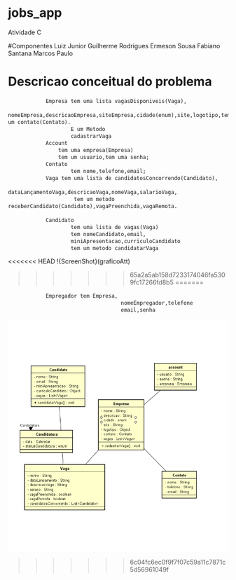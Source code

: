 ﻿
# jobs_app
Atividade C


#Componentes 
	Luiz Junior
	Guilherme Rodrigues
	Ermeson Sousa 
	Fabiano Santana
	Marcos Paulo
  
# Descricao conceitual do  problema



                Empresa tem uma lista vagasDisponiveis(Vaga),
                        nomeEmpresa,descricaoEmpresa,siteEmpresa,cidade(enum),site,logotipo,tem um contato(Contato). 
                        E um Metodo
                        cadastrarVaga
                Account 
                    tem uma empresa(Empresa)
                    tem um usuario,tem uma senha;            
                Contato
                        tem nome,telefone,email;
                Vaga tem uma lista de candidatosConcorrendo(Candidato),
                         dataLançamentoVaga,descricaoVaga,nomeVaga,salarioVaga,
                         tem um metodo receberCandidato(Candidato),vagaPreenchida,vagaRemota.
                
                Candidato 
                        tem uma lista de vagas(Vaga) 
                        tem nomeCandidato,email,
                        miniApresentacao,curriculoCandidato
                        tem um metodo candidatarVaga
<<<<<<< HEAD
!{ScreenShot}(graficoAtt)
>>>>>>> 65a2a5ab158d7233174046fa5309fc17266fd8b5
=======

                Empregador tem Empresa,
                                       	nomeEmpregador,telefone
                                        email,senha

![ScreenShot](graficoAtt.png)
>>>>>>> 6c04fc6ec0f9f7f07c59a11c7871c5d56961049f
